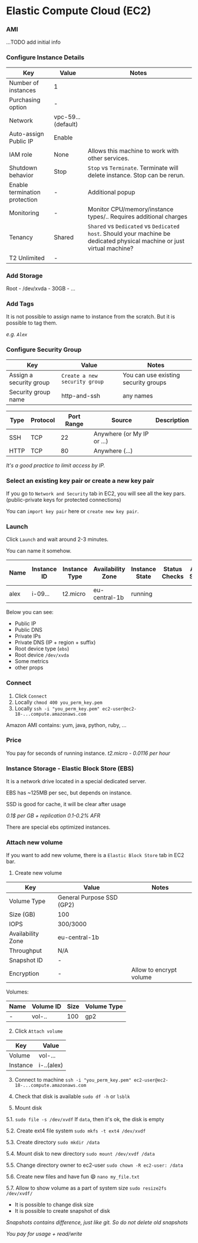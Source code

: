 # Elastic Compute Cloud (EC2)

### AMI

...TODO add initial info

### Configure Instance Details


| Key | Value | Notes
|-----|-------|-----
| Number of instances | 1 | 
| Purchasing option | - | 
| Network | vpc-59... (default) | 
| Auto-assign Public IP      | Enable | 
| IAM role | None | Allows this machine to work with other services.
| Shutdown behavior | Stop | `Stop` vs `Terminate`. Terminate will delete instance. Stop can be rerun.
| Enable termination protection | - | Additional popup
| Monitoring | - | Monitor CPU/memory/instance types/.. Requires additional charges
| Tenancy | Shared | `Shared` vs `Dedicated` vs `Dedicated host`. Should your machine be dedicated physical machine or just virtual machine?
| T2 Unlimited | - |
 
### Add Storage

Root - /dev/xvda - 30GB - ...

### Add Tags

It is not possible to assign name to instance from the scratch. But it is possible to tag them.

*e.g. `Alex`*

### Configure Security Group

| Key | Value | Notes
|-----|-------|-------
| Assign a security group | `Create a new security group` | You can use existing security groups
| Security group name | http-and-ssh | any names

| Type | Protocol | Port Range | Source | Description
|------|----------|------------|--------|------------
| SSH | TCP | 22 | Anywhere (or My IP or ...) |
| HTTP | TCP | 80 | Anywhere (...) |

*It's a good practice to limit access by IP.*

### Select an existing key pair or create a new key pair

If you go to `Network and Security` tab in EC2, you will see all the key pars. (public-private keys for protected connections)

You can `import key pair` here or `create new key pair`.

### Launch

Click `Launch` and wait around 2-3 minutes.

You can name it somehow.

| Name | Instance ID | Instance Type | Availability Zone | Instance State | Status Checks | Alarm Status | Public DNS (IPV4) | IPv4 Public IP | Security Groups
|------|-------------|---------------|-------------------|----------------|---------------|--------------|-------------------|----------------|----------------
| alex | i-09...     | t2.micro      | eu-central-1b     | running        |               |              | ...               | ...            | (link to group)

Below you can see:
* Public IP
* Public DNS 
* Private IPs
* Private DNS (IP + region + suffix)
* Root device type (`ebs`)
* Root device `/dev/xvda`
* Some metrics
* other props

### Connect

1. Click `Connect`
2. Locally `chmod 400 you_perm_key.pem`
3. Locally `ssh -i "you_perm_key.pem" ec2-user@ec2-18-...compute.amazonaws.com`

Amazon AMI contains:
yum, java, python, ruby, ...

### Price

You pay for seconds of running instance.
*t2.micro - 0.0116 per hour*

### Instance Storage - Elastic Block Store (EBS)

It is a network drive located in a special dedicated server.

EBS has ~125MB per sec, but depends on instance.

SSD is good for cache, it will be clear after usage

*0.1$ per GB + replication*
*0.1-0.2% AFR*

There are special ebs optimized instances.

### Attach new volume

If you want to add new volume, there is a `Elastic Block Store` tab in EC2 bar.

1. Create new volume

| Key | Value | Notes
| --- | ----- | ------
| Volume Type | General Purpose SSD (GP2)
| Size (GB) | 100 
| IOPS | 300/3000
| Availability Zone | eu-central-1b
| Throughput | N/A
| Snapshot ID | - |
| Encryption | - | Allow to encrypt volume

Volumes:

| Name | Volume ID | Size | Volume Type 
|------|-----------|------|-------------
| -    | vol-..    | 100  | gp2         


2. Click `Attach volume`

| Key | Value
|-----|------
| Volume | vol-...
| Instance | i-..(alex)

3. Connect to machine
`ssh -i "you_perm_key.pem" ec2-user@ec2-18-...compute.amazonaws.com`

4. Check that disk is available
`sudo df -h` or `lsblk`

5. Mount disk

5.1. `sudo file -s /dev/xvdf`
If `data`, then it's ok, the disk is empty

5.2. Create ext4 file system
`sudo mkfs -t ext4 /dev/xvdf`

5.3. Create directory
`sudo mkdir /data`

5.4. Mount disk to new directory
`sudo mount /dev/xvdf /data`

5.5. Change directory owner to ec2-user
`sudo chown -R ec2-user: /data`

5.6. Create new files and have fun :smile:
`nano my_file.txt`

5.7. Allow to show volume as a part of system size
`sudo resize2fs /dev/xvdf/`

* It is possible to change disk size
* It is possible to create snapshot of disk

*Snapshots contains difference, just like git. So do not delete old snapshots*

*You pay for usage + read/write*
